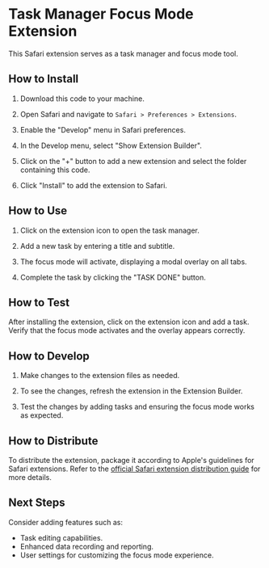 # Task Manager Focus Mode Extension

This Safari extension serves as a task manager and focus mode tool.

## How to Install

1. Download this code to your machine.

2. Open Safari and navigate to `Safari > Preferences > Extensions`.

3. Enable the "Develop" menu in Safari preferences.

4. In the Develop menu, select "Show Extension Builder".

5. Click on the "+" button to add a new extension and select the folder containing this code.

6. Click "Install" to add the extension to Safari.

## How to Use

1. Click on the extension icon to open the task manager.

2. Add a new task by entering a title and subtitle.

3. The focus mode will activate, displaying a modal overlay on all tabs.

4. Complete the task by clicking the "TASK DONE" button.

## How to Test

After installing the extension, click on the extension icon and add a task. Verify that the focus mode activates and the overlay appears correctly.

## How to Develop

1. Make changes to the extension files as needed.

2. To see the changes, refresh the extension in the Extension Builder.

3. Test the changes by adding tasks and ensuring the focus mode works as expected.

## How to Distribute

To distribute the extension, package it according to Apple's guidelines for Safari extensions. Refer to the [official Safari extension distribution guide](https://developer.apple.com/documentation/safariextensions) for more details.

## Next Steps

Consider adding features such as:
- Task editing capabilities.
- Enhanced data recording and reporting.
- User settings for customizing the focus mode experience.
